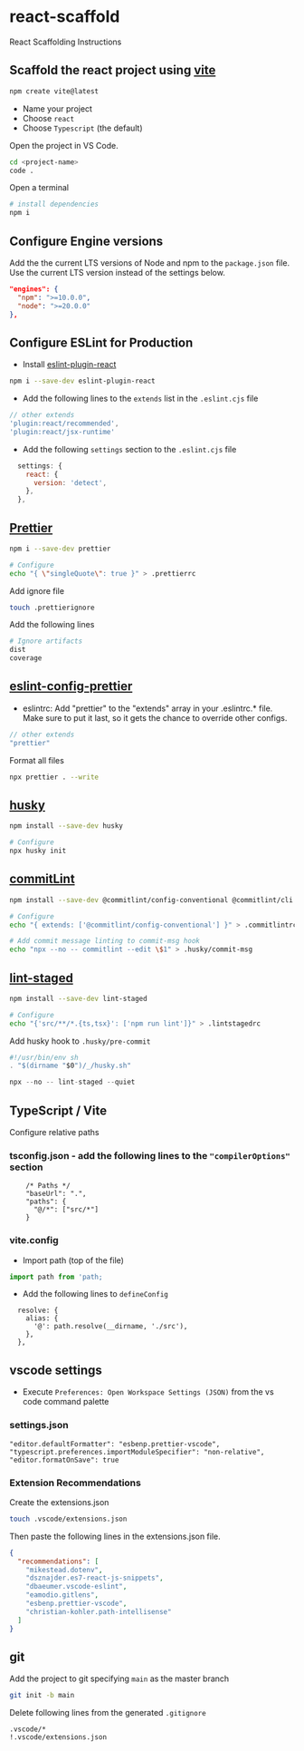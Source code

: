 # react-scaffold
React Scaffolding Instructions

## Scaffold the react project using [vite](https://vitejs.dev/guide/#scaffolding-your-first-vite-project)
```bash
npm create vite@latest
```
  
  - Name your project
  - Choose `react`
  - Choose `Typescript` (the default)

Open the project in VS Code.
```bash
cd <project-name>
code .
```
Open a terminal
```bash
# install dependencies
npm i
```

## Configure Engine versions
Add the the current LTS versions of Node and npm to the `package.json` file. Use the current LTS version instead of the settings below.
```json
"engines": {
  "npm": ">=10.0.0",
  "node": ">=20.0.0"
},
```

## Configure ESLint for Production
- Install [eslint-plugin-react](https://github.com/jsx-eslint/eslint-plugin-react)
```bash
npm i --save-dev eslint-plugin-react
```
- Add the following lines to the `extends` list in the `.eslint.cjs` file
```js
// other extends
'plugin:react/recommended',
'plugin:react/jsx-runtime'
```

- Add the following `settings` section to the `.eslint.cjs` file
```js
  settings: {
    react: {
      version: 'detect',
    },
  },
```

## [Prettier](https://prettier.io/docs/en/install)
```bash
npm i --save-dev prettier

# Configure
echo "{ \"singleQuote\": true }" > .prettierrc

```

Add ignore file 
```bash
touch .prettierignore
```

Add the following lines
```sh
# Ignore artifacts
dist
coverage
```

## [eslint-config-prettier](https://github.com/prettier/eslint-config-prettier)
* eslintrc: Add "prettier" to the "extends" array in your .eslintrc.* file. Make sure to put it last, so it gets the chance to override other configs.
```js
// other extends
"prettier"
```

Format all files
```bash
npx prettier . --write
```

## [husky](https://typicode.github.io/husky/get-started.html#install)
```bash
npm install --save-dev husky

# Configure
npx husky init
```

## [commitLint](https://commitlint.js.org/#/?id=getting-started)

```bash
npm install --save-dev @commitlint/config-conventional @commitlint/cli

# Configure
echo "{ extends: ['@commitlint/config-conventional'] }" > .commitlintrc

# Add commit message linting to commit-msg hook
echo "npx --no -- commitlint --edit \$1" > .husky/commit-msg
```

## [lint-staged](https://github.com/lint-staged/lint-staged#readme)

```bash
npm install --save-dev lint-staged

# Configure
echo "{'src/**/*.{ts,tsx}': ['npm run lint']}" > .lintstagedrc
```

Add husky hook to `.husky/pre-commit`
```js
#!/usr/bin/env sh
. "$(dirname "$0")/_/husky.sh"

npx --no -- lint-staged --quiet
```

## TypeScript / Vite
Configure relative paths

### tsconfig.json - add the following lines to the `"compilerOptions"` section
```
    /* Paths */
    "baseUrl": ".",
    "paths": {
      "@/*": ["src/*"]
    }
```

### vite.config 
- Import path (top of the file)
```js
import path from 'path;
```

- Add the following lines to `defineConfig`
```
  resolve: {
    alias: {
      '@': path.resolve(__dirname, './src'),
    },
  },
```

## vscode settings
- Execute `Preferences: Open Workspace Settings (JSON)` from the vs code command palette
### settings.json
```
"editor.defaultFormatter": "esbenp.prettier-vscode",
"typescript.preferences.importModuleSpecifier": "non-relative",
"editor.formatOnSave": true
```

### Extension Recommendations
Create the extensions.json
```bash
touch .vscode/extensions.json
```

Then paste the following lines in the extensions.json file.
```json
{
  "recommendations": [
    "mikestead.dotenv",
    "dsznajder.es7-react-js-snippets",
    "dbaeumer.vscode-eslint",
    "eamodio.gitlens",
    "esbenp.prettier-vscode",
    "christian-kohler.path-intellisense"
  ]
}
```

## git
Add the project to git specifying `main` as the master branch
```bash
git init -b main
```

Delete following lines from the generated `.gitignore`
```
.vscode/*
!.vscode/extensions.json
```
